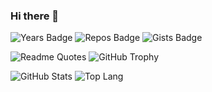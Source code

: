 ### Hi there 👋

![Years Badge](https://badges.pufler.dev/years/lostsnow)
![Repos Badge](https://badges.pufler.dev/repos/lostsnow)
![Gists Badge](https://badges.pufler.dev/gists/lostsnow)

![Readme Quotes](https://quotes-github-readme.vercel.app/api?type=horizontal)
![GitHub Trophy](https://github-profile-trophy.vercel.app/?username=lostsnow&theme=nord&column=6&rank=SSS,SS,S,AAA,AA,A,B,C)

![GitHub Stats](https://github-readme-stats.vercel.app/api?username=lostsnow&show_icons=true&count_private=true&theme=prussian)
![Top Lang](https://github-readme-stats.vercel.app/api/top-langs/?username=lostsnow&count_private=true&layout=compact&theme=prussian)

<!--
**lostsnow/lostsnow** is a ✨ _special_ ✨ repository because its `README.md` (this file) appears on your GitHub profile.

Here are some ideas to get you started:

- 🔭 I’m currently working on ...
- 🌱 I’m currently learning ...
- 👯 I’m looking to collaborate on ...
- 🤔 I’m looking for help with ...
- 💬 Ask me about ...
- 📫 How to reach me: ...
- 😄 Pronouns: ...
- ⚡ Fun fact: ...
-->
